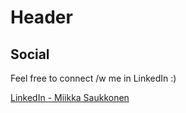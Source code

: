 # Header

## Social

Feel free to connect /w me in LinkedIn :)

[LinkedIn - Miikka Saukkonen](https://linkedin.com/in/miikkasaukkonen)

